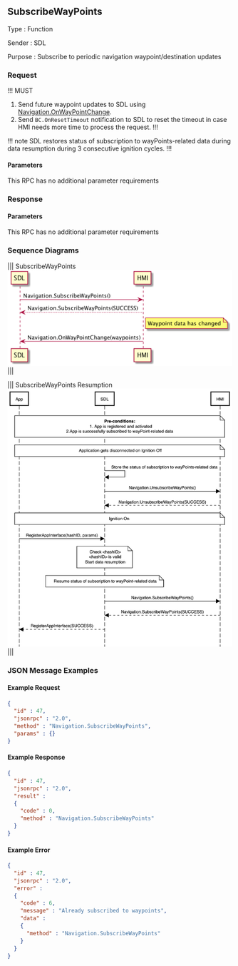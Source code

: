 ## SubscribeWayPoints

Type
: Function

Sender
: SDL

Purpose
: Subscribe to periodic navigation waypoint/destination updates

### Request

!!! MUST
1. Send future waypoint updates to SDL using [Navigation.OnWayPointChange](../onwaypointchange).
2. Send `BC.OnResetTimeout` notification to SDL to reset the timeout in case HMI needs more time to process the request.
!!!

!!! note
SDL restores status of subscription to wayPoints-related data during data resumption during 3 consecutive ignition cycles.
!!!

#### Parameters

This RPC has no additional parameter requirements

### Response

#### Parameters

This RPC has no additional parameter requirements

### Sequence Diagrams

|||
SubscribeWayPoints
![SubscribeWayPoints](./assets/SubscribeWayPoints.png)
|||

|||
SubscribeWayPoints Resumption
![SubscribeWayPoints](./assets/SubscribeWayPoints_Resumption.png)
|||

### JSON Message Examples

#### Example Request

```json
{
  "id" : 47,
  "jsonrpc" : "2.0",
  "method" : "Navigation.SubscribeWayPoints",
  "params" : {}
}
```

#### Example Response

```json
{
  "id" : 47,
  "jsonrpc" : "2.0",
  "result" :
  {
    "code" : 0,
    "method" : "Navigation.SubscribeWayPoints"
  }
}
```

#### Example Error

```json
{
  "id" : 47,
  "jsonrpc" : "2.0",
  "error" :
  {
    "code" : 6,
    "message" : "Already subscribed to waypoints",
    "data" :
    {
      "method" : "Navigation.SubscribeWayPoints"
    }
  }
}
```

